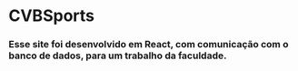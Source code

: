 # CVBSports
### Esse site foi desenvolvido em React, com comunicação com o banco de dados, para um trabalho da faculdade.
